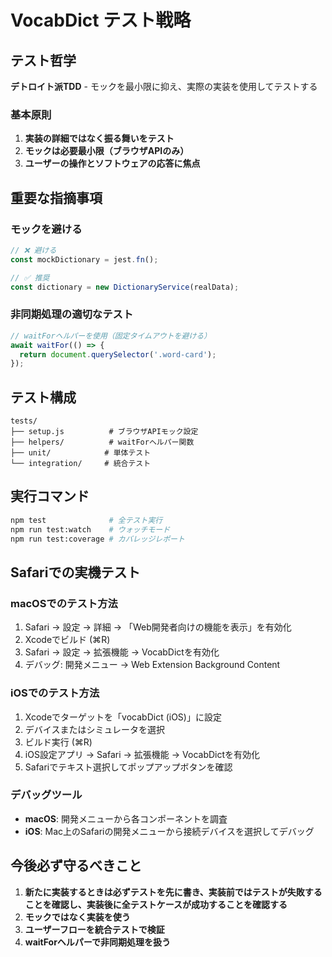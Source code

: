 # VocabDict テスト戦略

## テスト哲学

**デトロイト派TDD** - モックを最小限に抑え、実際の実装を使用してテストする

### 基本原則
1. **実装の詳細ではなく振る舞いをテスト**
2. **モックは必要最小限（ブラウザAPIのみ）**
3. **ユーザーの操作とソフトウェアの応答に焦点**

## 重要な指摘事項

### モックを避ける
```javascript
// ❌ 避ける
const mockDictionary = jest.fn();

// ✅ 推奨
const dictionary = new DictionaryService(realData);
```

### 非同期処理の適切なテスト
```javascript
// waitForヘルパーを使用（固定タイムアウトを避ける）
await waitFor(() => {
  return document.querySelector('.word-card');
});
```

## テスト構成

```
tests/
├── setup.js          # ブラウザAPIモック設定
├── helpers/          # waitForヘルパー関数
├── unit/            # 単体テスト
└── integration/     # 統合テスト
```

## 実行コマンド

```bash
npm test              # 全テスト実行
npm run test:watch    # ウォッチモード
npm run test:coverage # カバレッジレポート
```

## Safariでの実機テスト

### macOSでのテスト方法
1. Safari → 設定 → 詳細 → 「Web開発者向けの機能を表示」を有効化
2. Xcodeでビルド (⌘R)
3. Safari → 設定 → 拡張機能 → VocabDictを有効化
4. デバッグ: 開発メニュー → Web Extension Background Content

### iOSでのテスト方法
1. Xcodeでターゲットを「vocabDict (iOS)」に設定
2. デバイスまたはシミュレータを選択
3. ビルド実行 (⌘R)
4. iOS設定アプリ → Safari → 拡張機能 → VocabDictを有効化
5. Safariでテキスト選択してポップアップボタンを確認

### デバッグツール
- **macOS**: 開発メニューから各コンポーネントを調査
- **iOS**: Mac上のSafariの開発メニューから接続デバイスを選択してデバッグ

## 今後必ず守るべきこと

1. **新たに実装するときは必ずテストを先に書き、実装前ではテストが失敗することを確認し、実装後に全テストケースが成功することを確認する**
2. **モックではなく実装を使う**
3. **ユーザーフローを統合テストで検証**
4. **waitForヘルパーで非同期処理を扱う**
